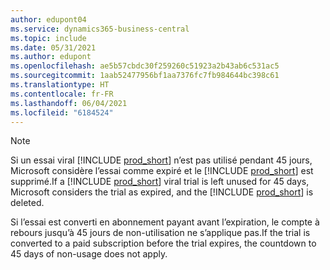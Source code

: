 ```yaml
---
author: edupont04
ms.service: dynamics365-business-central
ms.topic: include
ms.date: 05/31/2021
ms.author: edupont
ms.openlocfilehash: ae5b57cbdc30f259260c51923a2b43ab6c531ac5
ms.sourcegitcommit: 1aab52477956bf1aa7376fc7fb984644bc398c61
ms.translationtype: HT
ms.contentlocale: fr-FR
ms.lasthandoff: 06/04/2021
ms.locfileid: "6184524"
---
```

> [!NOTE]
>  <span data-ttu-id="160a0-101">Si un essai viral [!INCLUDE [prod_short](prod_short.md)] n’est pas utilisé pendant 45 jours, Microsoft considère l’essai comme expiré et le [!INCLUDE [prod_short](prod_short.md)] est supprimé.</span><span class="sxs-lookup"><span data-stu-id="160a0-101">If a [!INCLUDE [prod_short](prod_short.md)] viral trial is left unused for 45 days, Microsoft considers the trial as expired, and the [!INCLUDE [prod_short](prod_short.md)] is deleted.</span></span>
>
> <span data-ttu-id="160a0-102">Si l’essai est converti en abonnement payant avant l’expiration, le compte à rebours jusqu’à 45 jours de non-utilisation ne s’applique pas.</span><span class="sxs-lookup"><span data-stu-id="160a0-102">If the trial is converted to a paid subscription before the trial expires, the countdown to 45 days of non-usage does not apply.</span></span>
